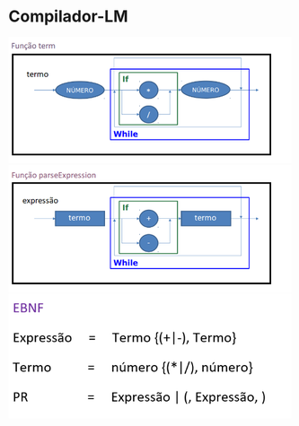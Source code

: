 # Compilador-LM

![Diagrama](./Imgs/Diagrama.png)
![Diagrama2](./Imgs/Diagrama2.png)
![EBNF](./Imgs/EBNF.png)
